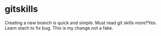 # gitskills
Creating a new branch is quick and simple.
Must read git skills more?Yes.
Learn stach to fix bug.
This is my change.not a fake.